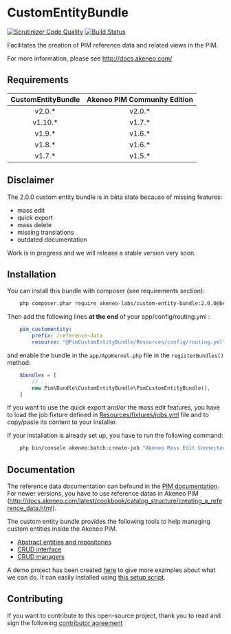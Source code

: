 # CustomEntityBundle

[![Scrutinizer Code Quality](https://scrutinizer-ci.com/g/akeneo-labs/CustomEntityBundle/badges/quality-score.png?b=master)](https://scrutinizer-ci.com/g/akeneo-labs/CustomEntityBundle/?branch=master)
[![Build Status](https://travis-ci.org/akeneo-labs/CustomEntityBundle.svg?branch=master)](https://travis-ci.org/akeneo-labs/CustomEntityBundle)

Facilitates the creation of PIM reference data and related views in the PIM.

For more information, please see http://docs.akeneo.com/

## Requirements

| CustomEntityBundle   | Akeneo PIM Community Edition |
|:--------------------:|:----------------------------:|
| v2.0.*               | v2.0.*                       |
| v1.10.*              | v1.7.*                       |
| v1.9.*               | v1.6.*                       |
| v1.8.*               | v1.6.*                       |
| v1.7.*               | v1.5.*                       |

## Disclaimer

The 2.0.0 custom entity bundle is in bêta state because of missing features:
- mass edit
- quick export
- mass delete
- missing translations
- outdated documentation

Work is in progress and we will release a stable version very soon.

## Installation
You can install this bundle with composer (see requirements section):

```bash
    php composer.phar require akeneo-labs/custom-entity-bundle:2.0.0@beta
```

Then add the following lines **at the end** of your app/config/routing.yml :

```yaml
    pim_customentity:
        prefix: /reference-data
        resource: "@PimCustomEntityBundle/Resources/config/routing.yml"
```

and enable the bundle in the `app/AppKernel.php` file in the `registerBundles()` method:

```php
    $bundles = [
        // ...
        new Pim\Bundle\CustomEntityBundle\PimCustomEntityBundle(),
    ]
```

If you want to use the quick export and/or the mass edit features, you have to load the job fixture defined in
[Resources/fixtures/jobs.yml](Resources/fixtures/jobs.yml) file and to copy/paste its content to your installer.

If your installation is already set up, you have to run the following command:

```bash
    php bin/console akeneo:batch:create-job "Akeneo Mass Edit Connector" "csv_reference_data_quick_export" "quick_export" "csv_reference_data_quick_export" '{"delimiter": ";", "enclosure": "\"", "withHeader": true, "filePath": "/tmp/reference_data_quick_export.csv"}'
```

## Documentation

The reference data documentation can befound in the 
[PIM documentation](https://docs.akeneo.com/2.0/manipulate_pim_data/catalog_structure/creating_a_reference_data.html#how-to-create-a-reference-data).
For newer versions, you have to use reference datas in Akeneo PIM (http://docs.akeneo.com/latest/cookbook/catalog_structure/creating_a_reference_data.html).

The custom entity bundle provides the following tools to help managing custom entities inside the Akeneo PIM.

* [Abstract entities and repositories](docs/abstract_entities_and_repositories.rst)
* [CRUD interface](docs/crud_interface.rst)
* [CRUD managers](docs/crud_managers.rst)

A demo project has been created [here](docs/examples/Acme) to give more examples about what we can do.
It can easily installed using [this setup script](docs/examples/bin/setup_example.bash).

## Contributing

If you want to contribute to this open-source project, thank you to read and sign the following [contributor agreement](http://www.akeneo.com/contributor-license-agreement/)

